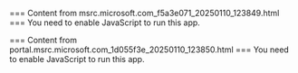 === Content from msrc.microsoft.com_f5a3e071_20250110_123849.html ===
You need to enable JavaScript to run this app.

=== Content from portal.msrc.microsoft.com_1d055f3e_20250110_123850.html ===
You need to enable JavaScript to run this app.
